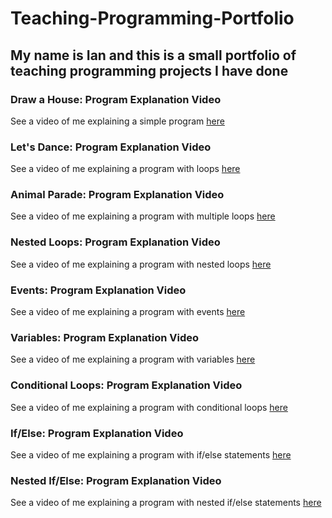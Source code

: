 # Teaching-Programming-Portfolio

## My name is Ian and this is a small portfolio of teaching programming projects I have done

### Draw a House: Program Explanation Video
See a video of me explaining a simple program [here](https://youtu.be/6Mg24yZ0R6w)

### Let's Dance: Program Explanation Video
See a video of me explaining a program with loops [here](https://youtu.be/04otzK89uy0)

### Animal Parade: Program Explanation Video
See a video of me explaining a program with multiple loops [here](https://youtu.be/_rV0TMbrxZg)

### Nested Loops: Program Explanation Video
See a video of me explaining a program with nested loops [here](https://youtu.be/5Mfvp6EBuog)

### Events: Program Explanation Video
See a video of me explaining a program with events [here](https://youtu.be/lxxVfHFRVo4)

### Variables: Program Explanation Video
See a video of me explaining a program with variables [here](https://youtu.be/1MZcbtgEMVU)

### Conditional Loops: Program Explanation Video
See a video of me explaining a program with conditional loops [here](https://youtu.be/XtVAoDpo2dg)

### If/Else: Program Explanation Video
See a video of me explaining a program with if/else statements [here](https://youtu.be/T9XKLOUNghk)

### Nested If/Else: Program Explanation Video
See a video of me explaining a program with nested if/else statements [here](https://youtu.be/50wJcY9akjo)
